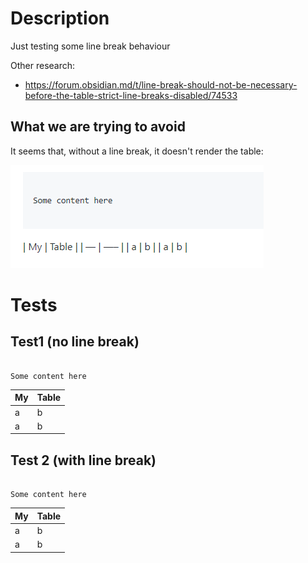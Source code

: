 # Description
Just testing some line break behaviour

Other research:
* https://forum.obsidian.md/t/line-break-should-not-be-necessary-before-the-table-strict-line-breaks-disabled/74533

## What we are trying to avoid

It seems that, without a line break, it doesn't render the table:

![bad behaviour](image.png)

# Tests

## Test1 (no line break)

```

Some content here

```
| My  | Table |
| --- | ----- |
| a   | b     |
| a   | b     |


## Test 2 (with line break)

```

Some content here

```

| My  | Table |
| --- | ----- |
| a   | b     |
| a   | b     |